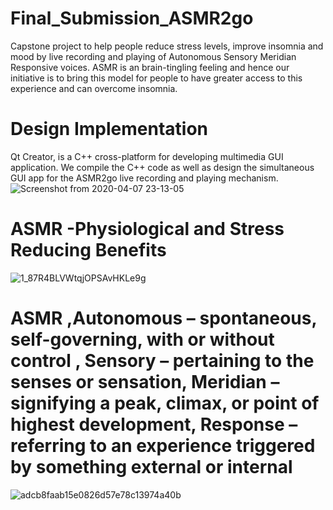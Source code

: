 # Final_Submission_ASMR2go
Capstone project to help people reduce stress levels, improve insomnia and mood by live recording and playing of Autonomous Sensory Meridian Responsive voices. ASMR is an brain-tingling feeling and hence our initiative is to bring this model for people to have greater access to this experience and can overcome insomnia. 


# Design Implementation 
Qt Creator, is a C++ cross-platform for developing multimedia GUI application. We compile the C++ code as well as design the simultaneous GUI app for the ASMR2go live recording and playing mechanism.
![Screenshot from 2020-04-07 23-13-05](https://user-images.githubusercontent.com/55197733/78741284-eff8ce80-7926-11ea-8ea5-54ca5b4e7f71.png) 


# ASMR -Physiological and Stress Reducing Benefits
![1_87R4BLVWtqjOPSAvHKLe9g](https://user-images.githubusercontent.com/55197733/79084596-91ef3100-7d02-11ea-9721-6c1a7408bfa7.jpeg)


# ASMR ,Autonomous – spontaneous, self-governing, with or without control , Sensory – pertaining to the senses or sensation, Meridian – signifying a peak, climax, or point of highest development, Response – referring to an experience triggered by something external or internal
![adcb8faab15e0826d57e78c13974a40b](https://user-images.githubusercontent.com/55197733/78729725-c0d36480-7908-11ea-989f-796579defbc7.jpg)



